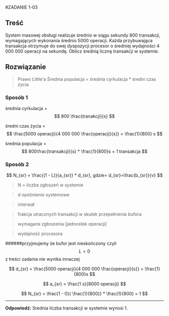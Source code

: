 #ZADANIE 1-03

## Treść

System masowej obsługi realizuje średnio w siągu sekundy 800 transakcji, wymagających wykonania średnio 5000 operacji. 
Każda przybuwająca transakcja otrzymuje do swej dyspozycji procesor o średniej wydajności 4 000 000 operacji na sekundę.
Oblicz średnią licznę transakcji w systemie.

## Rozwiązanie

> Prawo Little'a
> Średnia populacja = średnia cyrkulacja * średni czas życia

### Sposób 1

średnia cyrkulacja = $$ 800 \frac{tranakcji}{s} $$

średni czas życia = $$ \frac{5000 operacji}{4 000 000 \frac{operacji}{s}} = \frac{1}{800} s $$

średnia populacja = $$ 800\frac{transakcji}{s} * \frac{1}{800}s = 1 transakcja $$

### Sposób 2

$$ N_{sr} = \frac{(1 - L)}{a_{sr}} * d_{sr}, gdzie= d_{sr}=\frac{b_{sr}}{v} $$

> N = liczba zgłoszeń w systemie

> d opóżnienie systemowe

> interwał

> frakcja utraconych transakcji w skutek przepełnienia bufora

> wymagane zgłoszenia [jednostek operacji]

> wydajność procesora

######przyjmujemy że bufor jest nieskończony czyli $$ L = 0 $$ z treści zadania nie wynika innaczej
 
$$ d_{sr} = \frac{5000 operacji}{4 000 000 \frac{operacji}{s}} = \frac{1}{800}s $$

$$ a_{sr} = \frac{1 s}{8000 operacji} $$

$$ N_{sr} = \frac{1 - 0}{ \frac{1}{800}} * \frac{1}{800} = 1 $$

----------
**Odpowiedź:** Srednia liczba transakcji w systemie wynosi 1.


 



